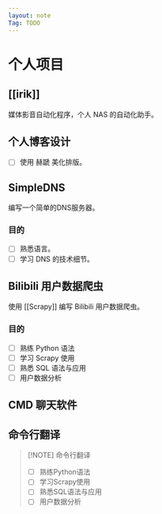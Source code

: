 ```yaml
---
layout: note
Tag: TODO
---
```


# 个人项目

## [[irik]]

媒体影音自动化程序，个人 NAS 的自动化助手。

## 个人博客设计

- [ ] 使用 赫蹏 美化排版。

## SimpleDNS

编写一个简单的DNS服务器。

### 目的

- [ ] 熟悉语言。
- [ ] 学习 DNS 的技术细节。

## Bilibili 用户数据爬虫

使用 [[Scrapy]] 编写 Bilibili 用户数据爬虫。

### 目的

- [ ] 熟练 Python 语法
- [ ] 学习 Scrapy 使用
- [ ] 熟悉 SQL 语法与应用
- [ ] 用户数据分析

## CMD 聊天软件

## 命令行翻译

> [!NOTE] 命令行翻译
>
> - [ ] 熟练Python语法
> - [ ] 学习Scrapy使用
> - [ ] 熟悉SQL语法与应用
> - [ ] 用户数据分析
